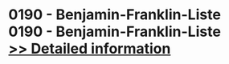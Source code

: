 # 0190 - Benjamin-Franklin-Liste<br />0190 - Benjamin-Franklin-Liste<br />[>> Detailed information](https://secure.shareit.com/shareit/product.html?productid=301009163&affiliateid=200057808)